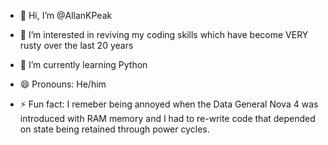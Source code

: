 - 👋 Hi, I’m @AllanKPeak
- 👀 I’m interested in reviving my coding skills which have become VERY rusty over the last 20 years
- 🌱 I’m currently learning Python
  

- 😄 Pronouns: He/him
- ⚡ Fun fact: I remeber being annoyed when the Data General Nova 4 was introduced with RAM memory and I had to re-write code that depended on state being retained through power cycles.

<!---
AllanKPeak/AllanKPeak is a ✨ special ✨ repository because its `README.md` (this file) appears on your GitHub profile.
You can click the Preview link to take a look at your changes.
--->
